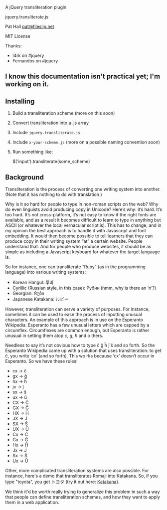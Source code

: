 A jQuery transliteration plugin

jquery.transliterate.js

Pat Hall pat@fileslip.net

MIT License

Thanks:

* l4rk on #jquery 
* Fernandos on #jquery 

I know this documentation isn't practical yet; I'm working on it.
-----------------------------------------------------------------

Installing
----------

1. Build a transliteration scheme (more on this soon)
2. Convert transliteration into a .js array
3. Include `jquery.transliterate.js`
4. Include `x-your-scheme.js` (more on a possible naming convention soon)
5. Run something like: 

    $('input').transliterate(some_scheme)


Background
----------

Transliteration is the process of converting one writing system into another. (Note that it has nothing to do with translation.)

Why is it so hard for people to type in non-roman scripts on the web? Why do even linguists avoid producing copy in Unicode? Here’s why: it’s hard. It’s too hard. It’s not cross-platform, it’s not easy to know if the right fonts are available, and as a result it becomes difficult to learn to type in anything but ASCII (or whatever the local vernacular script is). This has to change; and in my opinion the best approach is to handle it with Javascript and font embedding. It would then become possible to tell learners that they can produce copy in their writing system “at” a certain website. People understand that. And for people who produce websites, it should be as simple as including a Javascript keyboard for whatever the target language is.

So for instance, one can transliterate  “Ruby” (as in the programming language) into various writing systems:

* Korean Hangul: 루비
* Cyrillic (Russian style, in this case): Рубин (hmm, why is there an ‘n’?)
* Georgian: რუბი
* Japanese Katakana: ルビー

However, transliteration can serve a variety of purposes. For instance, sometimes it can be used to ease the process of inputting unusual characters. An example of this approach is in use on the 
Esperanto Wikipedia. Esperanto has a few unusual letters which are capped by a circumflex. Circumflexes are common enough, but Esperanto is rather unusual in setting them atop _c_, _g_, _h_ and o
thers.

Needless to say it’s not obvious how to type ĉ ĝ ĥ ĵ ŝ and so forth. So the Esperanto Wikipedia came up with a solution that uses transliteration: to get ĉ, you write ‘cx’ (and so forth). This wo
rks because ‘cx’ doesn’t occur in Esperanto. So we have these rules:

* cx → ĉ
* gx → ĝ
* hx → ĥ
* jx → ĵ
* sx → ŝ
* ux → ŭ
* CX → Ĉ
* GX → Ĝ
* HX → Ĥ
* JX → Ĵ
* SX → Ŝ
* UX → Ŭ
* Cx → Ĉ
* Gx → Ĝ
* Hx → Ĥ
* Jx → Ĵ
* Sx → Ŝ
* Ux → Ŭ

Other, more complicated transliteration systems are also possible. For instance, here's a demo that transliterates Romaji into Katakana. So, if you type "toyota", you get トヨタ (try it out here: <a title="Katakana transliteration widget" href="http://ruphus.com/stash/katakana.html">Katakana</a>).

We think it'd be worth really trying to generalize this problem in such a way that people can define transliteration schemes, and how they want to apply them in a web application.
